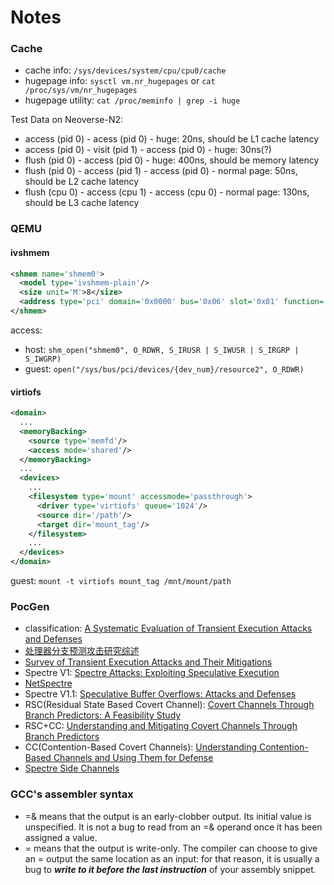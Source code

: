 # Notes

### Cache
- cache info: `/sys/devices/system/cpu/cpu0/cache`
- hugepage info: `sysctl vm.nr_hugepages` or `cat /proc/sys/vm/nr_hugepages`
- hugepage utility: `cat /proc/meminfo | grep -i huge`

Test Data on Neoverse-N2:
- access (pid 0) - acess (pid 0) - huge: 20ns, should be L1 cache latency
- access (pid 0) - visit (pid 1) - access (pid 0) - huge: 30ns(?)
- flush (pid 0) - access (pid 0) - huge: 400ns, should be memory latency
- flush (pid 0) - access (pid 1) - access (pid 0) - normal page: 50ns, should be L2 cache latency
- flush (cpu 0) - access (cpu 1) - access (cpu 0) - normal page: 130ns, should be L3 cache latency

### QEMU

#### ivshmem

```xml
<shmem name='shmem0'>
  <model type='ivshmem-plain'/>
  <size unit='M'>8</size>
  <address type='pci' domain='0x0000' bus='0x06' slot='0x01' function='0x0'/>
</shmem>
```

access: 
- host: `shm_open("shmem0", O_RDWR, S_IRUSR | S_IWUSR | S_IRGRP | S_IWGRP)`
- guest: `open("/sys/bus/pci/devices/{dev_num}/resource2", O_RDWR)`

#### virtiofs

```xml
<domain>
  ...
  <memoryBacking>
    <source type='memfd'/>
    <access mode='shared'/>
  </memoryBacking>
  ...
  <devices>
    ...
    <filesystem type='mount' accessmode='passthrough'>
      <driver type='virtiofs' queue='1024'/>
      <source dir='/path'/>
      <target dir='mount_tag'/>
    </filesystem>
    ...
  </devices>
</domain>
```
guest: `mount -t virtiofs mount_tag /mnt/mount/path`

### PocGen
- classification: [A Systematic Evaluation of Transient Execution Attacks and Defenses](https://arxiv.org/pdf/1811.05441.pdf)
- [处理器分支预测攻击研究综述](http://cjc.ict.ac.cn/online/onlinepaper/lc-20221215211059.pdf)
- [Survey of Transient Execution Attacks and Their Mitigations](https://dl.acm.org/doi/pdf/10.1145/3442479)
- Spectre V1: [Spectre Attacks: Exploiting Speculative Execution](https://spectreattack.com/spectre.pdf)
- [NetSpectre](https://martinschwarzl.at/media/files/netspectre.pdf)
- Spectre V1.1: [Speculative Buffer Overflows: Attacks and Defenses](https://people.csail.mit.edu/vlk/spectre11.pdf)
- RSC(Residual State Based Covert Channel): [Covert Channels Through Branch Predictors: A Feasibility Study](https://www.cs.wm.edu/~dmitry/assets/files/evtyushkin-hasp15.pdf)
- RSC+CC: [Understanding and Mitigating Covert Channels Through Branch Predictors](http://www.cs.ucr.edu/~nael/pubs/taco16_branches.pdf)
- CC(Contention-Based Covert Channels): [Understanding Contention-Based Channels and Using Them for Defense](https://users.ece.utexas.edu/~tiwari/pubs/HPCA-15-contention.pdf)
- [Spectre Side Channels](https://docs.kernel.org/admin-guide/hw-vuln/spectre.html)

### GCC's assembler syntax
- =& means that the output is an early-clobber output. Its initial value is unspecified. It is not a bug to read from an =& operand once it has been assigned a value.
- = means that the output is write-only. The compiler can choose to give an = output the same location as an input: for that reason, it is usually a bug to ***write to it before the last instruction*** of your assembly snippet.
